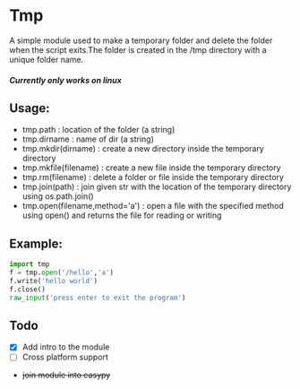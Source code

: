 # Tmp
A simple module used to make a temporary 
folder and delete the folder when the
script exits.The folder is created in the
/tmp directory with a unique folder name.
##### Currently only works on linux

## Usage:
 - tmp.path : location of the folder (a string)
 - tmp.dirname : name of dir (a string)
 - tmp.mkdir(dirname) : create a new directory inside the temporary directory
 - tmp.mkfile(filename) : create a new file inside the temporary directory
 - tmp.rm(filename) : delete a folder or file inside the temporary directory
 - tmp.join(path) : join given str with the location of the temporary directory using os.path.join()
 - tmp.open(filename,method='a') : open a file with the specified method using open() and returns the file for reading or writing

## Example:
```python
import tmp
f = tmp.open('/hello','a')
f.write('hello world')
f.close()
raw_input('press enter to exit the program')
```
## Todo
- [x] Add intro to the module
- [ ] Cross platform support
- ~~join module into easypy~~
